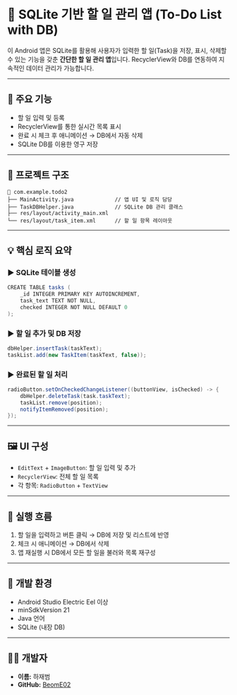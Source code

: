 # 📝 SQLite 기반 할 일 관리 앱 (To-Do List with DB)

이 Android 앱은 SQLite를 활용해 사용자가 입력한 할 일(Task)을 저장, 표시, 삭제할 수 있는 기능을 갖춘 **간단한 할 일 관리 앱**입니다. RecyclerView와 DB를 연동하여 지속적인 데이터 관리가 가능합니다.

---

## 🧩 주요 기능

- 할 일 입력 및 등록  
- RecyclerView를 통한 실시간 목록 표시  
- 완료 시 체크 후 애니메이션 → DB에서 자동 삭제  
- SQLite DB를 이용한 영구 저장

---

## 📁 프로젝트 구조

```
📁 com.example.todo2
├── MainActivity.java             // 앱 UI 및 로직 담당
├── TaskDBHelper.java             // SQLite DB 관리 클래스
├── res/layout/activity_main.xml
└── res/layout/task_item.xml      // 할 일 항목 레이아웃
```

---

## 💡 핵심 로직 요약

### ▶ SQLite 테이블 생성

```java
CREATE TABLE tasks (
    _id INTEGER PRIMARY KEY AUTOINCREMENT,
    task_text TEXT NOT NULL,
    checked INTEGER NOT NULL DEFAULT 0
);
```

### ▶ 할 일 추가 및 DB 저장

```java
dbHelper.insertTask(taskText);
taskList.add(new TaskItem(taskText, false));
```

### ▶ 완료된 할 일 처리

```java
radioButton.setOnCheckedChangeListener((buttonView, isChecked) -> {
    dbHelper.deleteTask(task.taskText);
    taskList.remove(position);
    notifyItemRemoved(position);
});
```

---

## 🖼️ UI 구성

- `EditText` + `ImageButton`: 할 일 입력 및 추가  
- `RecyclerView`: 전체 할 일 목록  
- 각 항목: `RadioButton` + `TextView`

---

## 🚀 실행 흐름

1. 할 일을 입력하고 버튼 클릭 → DB에 저장 및 리스트에 반영  
2. 체크 시 애니메이션 → DB에서 삭제  
3. 앱 재실행 시 DB에서 모든 할 일을 불러와 목록 재구성

---

## 🔧 개발 환경

- Android Studio Electric Eel 이상  
- minSdkVersion 21  
- Java 언어  
- SQLite (내장 DB)

---

## 👨‍💻 개발자

- **이름:** 하재범  
- **GitHub:** [BeomE02](https://github.com/BeomE02)
